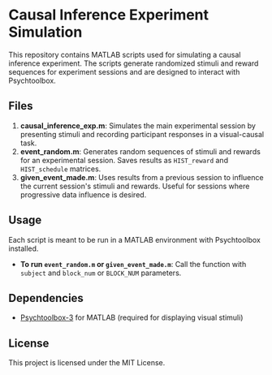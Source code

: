 
# Causal Inference Experiment Simulation

This repository contains MATLAB scripts used for simulating a causal inference experiment. The scripts generate randomized stimuli and reward sequences for experiment sessions and are designed to interact with Psychtoolbox.

## Files

1. **causal_inference_exp.m**: Simulates the main experimental session by presenting stimuli and recording participant responses in a visual-causal task.
2. **event_random.m**: Generates random sequences of stimuli and rewards for an experimental session. Saves results as `HIST_reward` and `HIST_schedule` matrices.
3. **given_event_made.m**: Uses results from a previous session to influence the current session's stimuli and rewards. Useful for sessions where progressive data influence is desired.

## Usage

Each script is meant to be run in a MATLAB environment with Psychtoolbox installed.

- **To run `event_random.m` or `given_event_made.m`**: Call the function with `subject` and `block_num` or `BLOCK_NUM` parameters.

## Dependencies

- [Psychtoolbox-3](http://psychtoolbox.org/) for MATLAB (required for displaying visual stimuli)

## License

This project is licensed under the MIT License.
